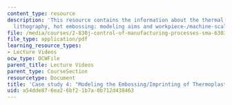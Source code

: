 ```yaml
---
content_type: resource
description: 'This resource contains the information about the thermal nanoimprint
  lithography, hot embossing: modeling aims and workpiece-/machine-scale effects.'
file: /media/courses/2-830j-control-of-manufacturing-processes-sma-6303-spring-2008/a54dde876ea26bf21b7a0b712d438463_lecture22.pdf
file_type: application/pdf
learning_resource_types:
- Lecture Videos
ocw_type: OCWFile
parent_title: Lecture Videos
parent_type: CourseSection
resourcetype: Document
title: 'Case study 4: "Modeling the Embossing/Imprinting of Thermoplastic Layers'
uid: a54dde87-6ea2-6bf2-1b7a-0b712d438463
---
```

